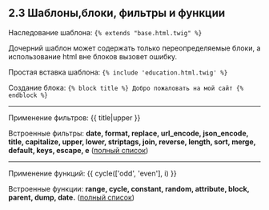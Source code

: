 ## 2.3 Шаблоны,блоки, фильтры и функции

Наследование шаблона: `{% extends "base.html.twig" %}`

Дочерний шаблон может содержать только переопределяемые блоки, а использование html вне блоков вызовет ошибку.

Простая вставка шаблона: `{% include 'education.html.twig' %}`

Создание блока: `{% block title %} Добро пожаловать на мой сайт {% endblock %}`

---

Применение фильтров: {{ title|upper }}

Встроенные фильтры: **date, format, replace, url_encode, json_encode, title, capitalize, upper, lower, striptags, join, reverse, length, sort, merge, default, keys, escape, e**
([полный список](http://twig.sensiolabs.org/doc/filters/index.html))

---

Применение функций: {{ cycle(['odd', 'even'], i) }}

Встроенные функции: **range, cycle, constant, random, attribute, block, parent, dump, date.**
([полный список](http://twig.sensiolabs.org/doc/functions/index.html))